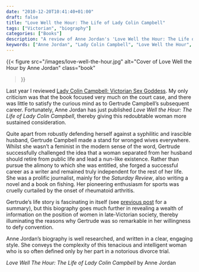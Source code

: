 ```yaml
---
date: "2010-12-20T10:41:40+01:00"
draft: false
title: "Love Well the Hour: The Life of Lady Colin Campbell"
tags: ["Victorian", "biography"]
categories: ["Books"]
description: "A review of Anne Jordan's 'Love Well the Hour: The Life of Lady Colin Campbell,' exploring Gertrude Campbell's career after her sensational 1886 divorce case. Discover how this pioneering woman defied Victorian convention to forge an independent life as a journalist and writer."
keywords: ["Anne Jordan", "Lady Colin Campbell", "Love Well the Hour", "Gertrude Campbell", "biography review", "Victorian divorce", "women's rights", "Victorian journalism", "Saturday Review", "Victorian women writers"]
---
```


{{< figure
  src="/images/love-well-the-hour.jpg"
  alt="Cover of Love Well the Hour by Anne Jordan"
  class="book"
>}}

Last year I reviewed [Lady Colin Campbell: Victorian Sex Goddess](/posts/lady-colin-campbell-victorian-sex-goddess/). My only criticism was that the book focused very much on the court case, and there was little to satisfy the curious mind as to Gertrude Campbell’s subsequent career.  Fortunately, Anne Jordan has just published _Love Well the Hour: The Life of Lady Colin Campbell_, thereby giving this redoubtable woman more sustained consideration.

Quite apart from robustly defending herself against a syphilitic and irascible husband, Gertrude Campbell made a stand for wronged wives everywhere. Whilst she wasn’t a feminist in the modern sense of the word, Gertrude successfully challenged the idea that a woman separated from her husband should retire from public life and lead a nun-like existence. Rather than pursue the alimony to which she was entitled, she forged a successful career as a writer and remained truly independent for the rest of her life. She was a prolific journalist, mainly for the _Saturday Review_, also writing a novel and a book on fishing. Her pioneering enthusiasm for sports was cruelly curtailed by the onset of rheumatoid arthritis.

Gertrude’s life story is fascinating in itself (see [previous post](/posts/lady-colin-campbell-victorian-sex-goddess/) for a summary), but this biography goes much further in revealing a wealth of information on the position of women in late-Victorian society, thereby illuminating the reasons why Gertrude was so remarkable in her willingness to defy convention.

Anne Jordan’s biography is well researched, and written in a clear, engaging style. She conveys the complexity of this tenacious and intelligent woman who is so often defined only by her part in a notorious divorce trial.

_Love Well The Hour: The Life of Lady Colin Campbell_ by Anne Jordan